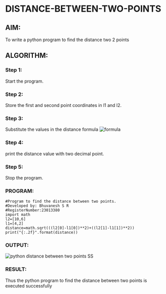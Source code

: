# DISTANCE-BETWEEN-TWO-POINTS

## AIM:
To write a python program to find the distance two 2 points
## ALGORITHM:
### Step 1: 
Start the program.
### Step 2: 
Store the first and second point coordinates in l1 and l2.
### Step 3: 
Substitute the values in the distance formula  ![formula](/formula.JPG)
### Step 4: 
print the distance value with two decimal point.
### Step 5: 
Stop the program.
### PROGRAM:
```
#Program to find the distance between two points.
#Developed by: Bhuvanesh S R
#RegisterNumber:23013380
import math
l2=[10,6]
l1=[4,2]
distance=math.sqrt(((l2[0]-l1[0])**2)+((l2[1]-l1[1])**2))
print("{:.2f}".format(distance))

```
### OUTPUT:

![python distance between two points SS](https://github.com/Bhuvanesh-Suresh/DISTANCE-BETWEEN-TWO-POINTS/assets/145742661/3edb0289-d86c-4c4f-b174-b01f1a07d98b)

### RESULT:
Thus the python program to find the distance between two points is executed successfully
